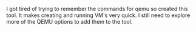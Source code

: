 I got tired of trying to remember the commands for qemu so created this tool. It makes creating and running VM's very quick.
I still need to explore more of the QEMU options to add them to the tool. 
